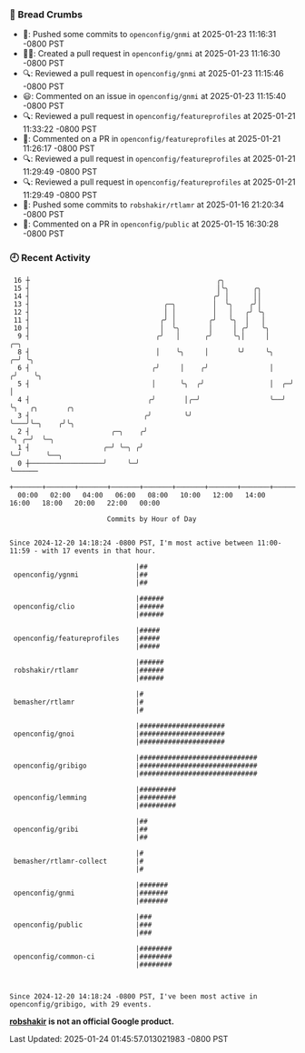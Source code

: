 ### 🍞 Bread Crumbs

 * 🚢: Pushed some commits to `openconfig/gnmi` at 2025-01-23 11:16:31 -0800 PST
 * ✍🏼: Created a pull request in `openconfig/gnmi` at 2025-01-23 11:16:30 -0800 PST
 * 🔍: Reviewed a pull request in  `openconfig/gnmi` at 2025-01-23 11:15:46 -0800 PST
 * 😃: Commented on an issue in `openconfig/gnmi` at 2025-01-23 11:15:40 -0800 PST
 * 🔍: Reviewed a pull request in  `openconfig/featureprofiles` at 2025-01-21 11:33:22 -0800 PST
 * 💬: Commented on a PR in  `openconfig/featureprofiles` at 2025-01-21 11:26:17 -0800 PST
 * 🔍: Reviewed a pull request in  `openconfig/featureprofiles` at 2025-01-21 11:29:49 -0800 PST
 * 🔍: Reviewed a pull request in  `openconfig/featureprofiles` at 2025-01-21 11:29:49 -0800 PST
 * 🚢: Pushed some commits to `robshakir/rtlamr` at 2025-01-16 21:20:34 -0800 PST
 * 💬: Commented on a PR in  `openconfig/public` at 2025-01-15 16:30:28 -0800 PST

### 🕘 Recent Activity
```
 16 ┼                                              ╭╮
 15 ┤                                              │╰╮      ╭╮
 14 ┤                                             ╭╯ │      ││
 13 ┤                                 ╭─╮         │  ╰╮    ╭╯│
 12 ┤                                 │ │         │   │   ╭╯ ╰╮
 11 ┤                                ╭╯ │        ╭╯   ╰╮  │   │
 10 ┤                                │  ╰╮       │     │ ╭╯   ╰╮
  9 ┤                               ╭╯   │      ╭╯     ╰╮│     │        ╭─╮
  8 ┤                               │    ╰╮     │       ╰╯     ╰╮     ╭─╯ ╰╮
  6 ┤                              ╭╯     │    ╭╯               │    ╭╯    ╰╮
  5 ┤                              │      ╰╮  ╭╯                │  ╭─╯      │
  4 ┤                             ╭╯       │╭─╯                 ╰──╯        ╰╮   ╭╮       ╭╮
  3 ┤                            ╭╯        ╰╯                                ╰───╯╰─╮    ╭╯╰╮
  2 ┤                    ╭─╮    ╭╯                                                  ╰╮ ╭─╯  ╰─╮
  1 ┤                  ╭─╯ ╰─╮ ╭╯                                                    ╰─╯      ╰──╮
  0 ┼──────────────────╯     ╰─╯                                                                 ╰──────
    +───────+───────+───────+───────+───────+───────+───────+───────+───────+───────+───────+───────+────
  00:00   02:00   04:00   06:00   08:00   10:00   12:00   14:00   16:00   18:00   20:00   22:00   00:00   

						Commits by Hour of Day


Since 2024-12-20 14:18:24 -0800 PST, I'm most active between 11:00-11:59 - with 17 events in that hour.

```



```
                               |##
 openconfig/ygnmi              |##
                               |##

                               |######
 openconfig/clio               |######
                               |######

                               |#####
 openconfig/featureprofiles    |#####
                               |#####

                               |######
 robshakir/rtlamr              |######
                               |######

                               |#
 bemasher/rtlamr               |#
                               |#

                               |#####################
 openconfig/gnoi               |#####################
                               |#####################

                               |#############################
 openconfig/gribigo            |#############################
                               |#############################

                               |#########
 openconfig/lemming            |#########
                               |#########

                               |##
 openconfig/gribi              |##
                               |##

                               |#
 bemasher/rtlamr-collect       |#
                               |#

                               |#######
 openconfig/gnmi               |#######
                               |#######

                               |###
 openconfig/public             |###
                               |###

                               |########
 openconfig/common-ci          |########
                               |########



Since 2024-12-20 14:18:24 -0800 PST, I've been most active in openconfig/gribigo, with 29 events.

```
**[robshakir](mailto:robjs@google.com) is not an official Google product.**  


Last Updated: 2025-01-24 01:45:57.013021983 -0800 PST
